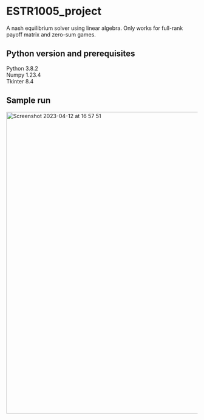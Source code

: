 # ESTR1005_project
A nash equilibrium solver using linear algebra. Only works for full-rank payoff matrix and zero-sum games.

## Python version and prerequisites
Python 3.8.2\
Numpy 1.23.4\
Tkinter 8.4

## Sample run
<img width="793" alt="Screenshot 2023-04-12 at 16 57 51" src="https://user-images.githubusercontent.com/53013464/231407260-25eac1e5-beb9-443b-a35f-4bbe6defaf2f.png">
